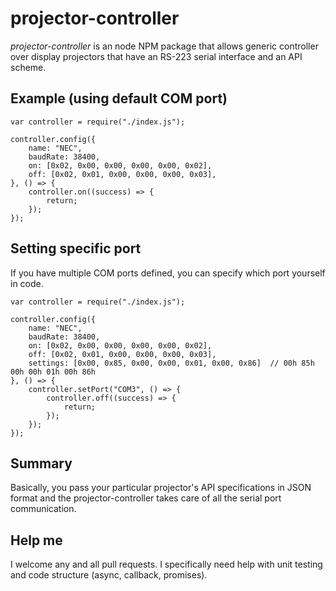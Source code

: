 # projector-controller

*projector-controller* is an node NPM package that allows generic controller over display projectors that have an RS-223 serial interface and an API scheme.

## Example (using default COM port)

    var controller = require("./index.js");

    controller.config({
        name: "NEC",
        baudRate: 38400,
        on: [0x02, 0x00, 0x00, 0x00, 0x00, 0x02],
        off: [0x02, 0x01, 0x00, 0x00, 0x00, 0x03],
    }, () => {
        controller.on((success) => {
            return;
        });
    });


## Setting specific port

If you have multiple COM ports defined, you can specify which port yourself in code.

    var controller = require("./index.js");
    
    controller.config({
        name: "NEC",
        baudRate: 38400,
        on: [0x02, 0x00, 0x00, 0x00, 0x00, 0x02],
        off: [0x02, 0x01, 0x00, 0x00, 0x00, 0x03],
        settings: [0x00, 0x85, 0x00, 0x00, 0x01, 0x00, 0x86]  // 00h 85h 00h 00h 01h 00h 86h
    }, () => {
        controller.setPort("COM3", () => {
            controller.off((success) => {
                return;
            });
        });
    });

## Summary

Basically, you pass your particular projector's API specifications in JSON format and the projector-controller takes care of all the serial port communication.

## Help me

I welcome any and all pull requests. I specifically need help with unit testing and code structure (async, callback, promises).
